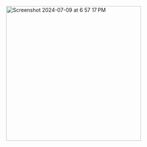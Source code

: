 <img width="365" alt="Screenshot 2024-07-09 at 6 57 17 PM" src="https://github.com/sumitchahar/RadioButton-SwiftUI/assets/19342930/a84cfd0d-4612-4828-9a18-76c3e14591ef">
